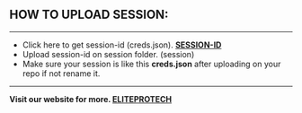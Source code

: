 ## HOW TO UPLOAD SESSION: 

---
- Click here to get session-id (creds.json). **[SESSION-ID](https://session-id-website.vercel.app)**
- Upload session-id on session folder. (session)
- Make sure your session is like this **creds.json** after uploading on your repo if not rename it.

---
**Visit our website for more.  [ELITEPROTECH](https://eliteprotech.zone.id/)**
